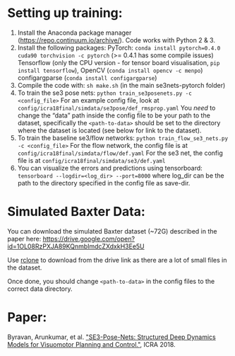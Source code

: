 # Setting up training:
1) Install the Anaconda package manager (https://repo.continuum.io/archive/). Code works with Python 2 & 3.
2) Install the following packages:
     PyTorch: ```conda install pytorch=0.4.0 cuda90 torchvision -c pytorch``` (>= 0.4.1 has some compile issues) 
     Tensorflow (only the CPU version - for tensor board visualisation, ```pip install tensorflow```),
     OpenCV (```conda install opencv -c menpo```)
     configargparse (```conda install configargparse```)
3) Compile the code with: ```sh make.sh``` (in the main se3nets-pytorch folder)
4) To train the se3 pose nets: ```python train_se3posenets.py -c <config_file>```
     For an example config file, look at ```config/icra18final/simdata/se3pose/def_rmsprop.yaml```
     You *need* to change the “data” path inside the config file to be your path to the dataset, specifically the ```<path-to-data>```
     should be set to the directory where the dataset is located (see below for link to the dataset).
5) To train the baseline se3/flow networks: ```python train_flow_se3_nets.py -c <config_file>```
     For the flow network, the config file is at ```config/icra18final/simdata/flow/def.yaml```
     For the se3 net, the config file is at ```config/icra18final/simdata/se3/def.yaml```
6) You can visualize the errors and predictions using tensorboard:
     ```tensorboard --logdir=<log_dir> --port=8000```
   where log_dir can be the path to the directory specified in the config file as save-dir.

# Simulated Baxter Data:
You can download the simulated Baxter dataset (~72G) described in the paper here: https://drive.google.com/open?id=1OL08RzPXJA89KQnmbImdcZXdxkH3Ee5U

Use [rclone](https://rclone.org/drive/) to download from the drive link as there are a lot of small files in the dataset.

Once done, you should change ```<path-to-data>``` in the config files to the correct data directory.

# Paper:
Byravan, Arunkumar, et al. ["SE3-Pose-Nets: Structured Deep Dynamics Models for Visuomotor Planning and Control."](https://rse-lab.cs.washington.edu/papers/se3posenets_icra18.pdf), ICRA 2018.
